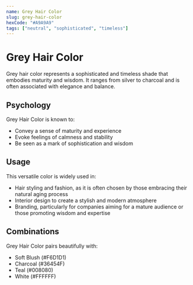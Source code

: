 ```yaml
---
name: Grey Hair Color
slug: grey-hair-color
hexCode: "#A9A9A9"
tags: ["neutral", "sophisticated", "timeless"]
---
```


# Grey Hair Color

Grey hair color represents a sophisticated and timeless shade that embodies maturity and wisdom. It ranges from silver to charcoal and is often associated with elegance and balance.

## Psychology

Grey Hair Color is known to:
- Convey a sense of maturity and experience
- Evoke feelings of calmness and stability
- Be seen as a mark of sophistication and wisdom

## Usage

This versatile color is widely used in:
- Hair styling and fashion, as it is often chosen by those embracing their natural aging process
- Interior design to create a stylish and modern atmosphere
- Branding, particularly for companies aiming for a mature audience or those promoting wisdom and expertise

## Combinations

Grey Hair Color pairs beautifully with:
- Soft Blush (#F6D1D1)
- Charcoal (#36454F)
- Teal (#008080)
- White (#FFFFFF)